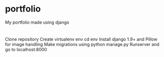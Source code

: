 # portfolio
My portfolio made using django
#
Clone repository
Create virtualenv env
cd env
Install django 1.9+ and Pillow for image handling
Make migrations using python manage.py
Runserver and go to localhost:8000
